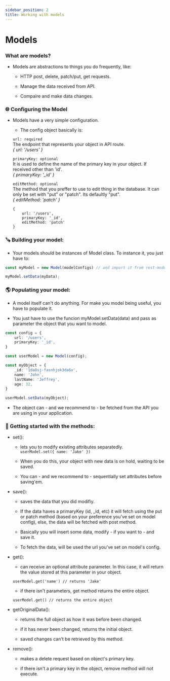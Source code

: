 ```yaml
---
sidebar_position: 2
title: Working with models
---
```


# Models

### What are models?

+ Models are abstractions to things you do frequently, like:
    
    + HTTP post, delete, patch/put, get requests.

    + Manage the data received from API.

    + Compaire and make data changes.

### 🌐 Configuring the Model

+ Models have a very simple configuration.

    + The config object basically is: 

    `url: required` <br />
    The endpoint that represents your object in API route. <br />
    _{ url: '/users' }_

    `primaryKey: optional` <br />
    It is used to define the name of the primary key in your object. If received other than 'id'. <br />
    _{ primaryKey: '\_id' }_

    `editMethod: optional` <br />
    The method that you preffer to use to edit thing in the database. It can only be set with "put" or "patch". Its defaultly "put". <br />
    _{ editMethod: 'patch' }_

    ```
    {
        url: '/users',
        primaryKey: '_id',
        editMethod: 'patch'
    }
    ```

### 🪚 Building your model:

+ Your models should be instances of Model class. To instance it, you just have to:

```ts
const myModel = new Model(modelConfigs) // and import it from rest-models

myModel.setData(myData);
```

### 🌎 Populating your model:

+ A model itself can't do anything. For make you model being useful, you have to populate it.

+ You just have to use the funcion myModel.setData(data) and pass as parameter the object that you want to model.

```ts
const config = {
    url: '/users',
    primaryKey: '_id',
}

const userModel = new Model(config);

const myObject = {
    _id: '1da8sj-fasnhjok3da6v',
    name: 'John',
    lastName: 'Jeffrey',
    age: 32,
}

userModel.setData(myObject);
```

+ The object can - and we recommend to - be fetched from the API you are using in your application.

### 💎 Getting started with the methods:

+ set():

    + lets you to modify existing attributes separatedly.<br />
    `userModel.set({ name: 'Jake' })`

    + When you do this, your object with new data is on hold, waiting to be saved.

    + You can - and we recommend to - sequentially set attributes before saving'em.

+ save():
    
    + saves the data that you did modifiy.
    
    + If the data haves a primaryKey (id, _id, etc) it will fetch using the put or patch method (based on your preference you've set on model config), else, the data will be fetched with post method.

    + Basically you will insert some data, modify - if you want to - and save it. 

    + To fetch the data, will be used the url you've set on model's config.

+ get():
    
    + can receive an optional attribute parameter. In this case, it will return the value stored at this parameter in your object.

    `userModel.get('name') // returns 'Jake'`

    + if there isn't parameters, get method returns the entire object.

    `userModel.get() // returns the entire object`

+ getOriginalData():
    
    + returns the full object as how it was before been changed.

    + if it has never been changed, returns the initial object.

    + saved changes can't be retrieved by this method.


+ remove():

    + makes a delete request based on object's primary key.

    + if there isn't a primary key in the object, remove method will not execute.
